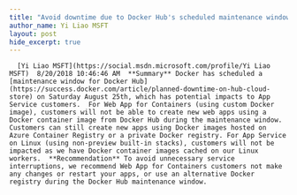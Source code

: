 ```yaml
---
title: "Avoid downtime due to Docker Hub's scheduled maintenance window on August 25th"
author_name: Yi Liao MSFT
layout: post
hide_excerpt: true
---
```

      [Yi Liao MSFT](https://social.msdn.microsoft.com/profile/Yi Liao MSFT)  8/20/2018 10:46:46 AM  **Summary** Docker has scheduled a [maintenance window for Docker Hub](https://success.docker.com/article/planned-downtime-on-hub-cloud-store) on Saturday August 25th, which has potential impacts to App Service customers.  For Web App for Containers (using custom Docker image), customers will not be able to create new web apps using a Docker container image from Docker Hub during the maintenance window. Customers can still create new apps using Docker images hosted on Azure Container Registry or a private Docker registry. For App Service on Linux (using non-preview built-in stacks), customers will not be impacted as we have Docker container images cached on our Linux workers.  **Recommendation** To avoid unnecessary service interruptions, we recommend Web App for Containers customers not make any changes or restart your apps, or use an alternative Docker registry during the Docker Hub maintenance window.     
